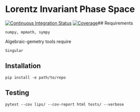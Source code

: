 # Lorentz Invariant Phase Space

[![Continuous Integration Status](https://github.com/GDeLaurentis/lips-dev/actions/workflows/continuous_integration.yml/badge.svg)](https://github.com/GDeLaurentis/lips-dev/actions)
[![Coverage](https://img.shields.io/badge/Coverage-68%25-orange?labelColor=2a2f35)](https://github.com/GDeLaurentis/lips-dev/actions)## Requirements
```
numpy, mpmath, sympy
```
Algebraic-gemetry tools require
```
Singular
```

## Installation
```
pip install -e path/to/repo
```

## Testing

```
pytest --cov lips/ --cov-report html tests/ --verbose
```